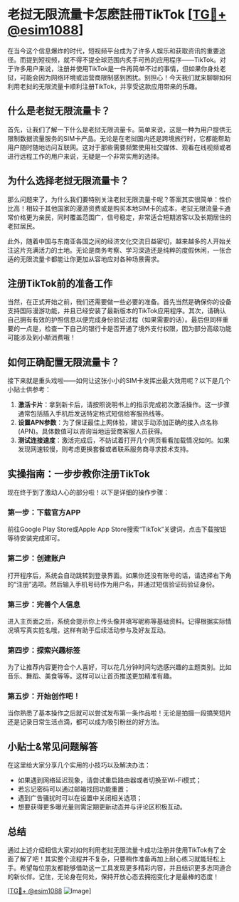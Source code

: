 # 老挝无限流量卡怎麽註冊TikTok [[TG💪+ @esim1088](https://t.me/s/esim1088)]

在当今这个信息爆炸的时代，短视频平台成为了许多人娱乐和获取资讯的重要途径。而提到短视频，就不得不提全球范围内炙手可热的应用程序——TikTok。对于许多用户来说，注册并使用TikTok是一件再简单不过的事情，但如果你身处老挝，可能会因为网络环境或运营商限制感到困扰。别担心！今天我们就来聊聊如何利用老挝的无限流量卡顺利注册TikTok，并享受这款应用带来的乐趣。

## 什么是老挝无限流量卡？

首先，让我们了解一下什么是老挝无限流量卡。简单来说，这是一种为用户提供无限制数据流量服务的SIM卡产品。无论是在老挝国内还是跨境旅行时，它都能帮助用户随时随地访问互联网。这对于那些需要频繁使用社交媒体、观看在线视频或者进行远程工作的用户来说，无疑是一个非常实用的选择。

## 为什么选择老挝无限流量卡？

那么问题来了，为什么我们要特别关注老挝无限流量卡呢？答案其实很简单：性价比高！相较于其他国家的漫游资费或是购买本地SIM卡的成本，老挝无限流量卡通常价格更为亲民，同时覆盖范围广，信号稳定，非常适合短期游客以及长期居住的老挝居民。

此外，随着中国与东南亚各国之间的经济文化交流日益密切，越来越多的人开始关注这片充满活力的土地。无论是商务考察、学习深造还是纯粹的度假休闲，一张合适的无限流量卡都能让你更加从容地应对各种场景需求。

## 注册TikTok前的准备工作

当然，在正式开始之前，我们还需要做一些必要的准备。首先当然是确保你的设备支持国际漫游功能，并且已经安装了最新版本的TikTok应用程序。其次，请确认自己拥有有效的护照信息以便完成身份验证过程（如果需要的话）。最后但同样重要的一点是，检查一下自己的银行卡是否开通了境外支付权限，因为部分高级功能可能涉及到小额消费哦！

## 如何正确配置无限流量卡？

接下来就是重头戏啦——如何让这张小小的SIM卡发挥出最大效用呢？以下是几个小贴士供参考：

1. **激活卡片**：拿到新卡后，请按照说明书上的指示完成初次激活操作。这一步骤通常包括插入手机后发送特定格式短信给客服热线等。
2. **设置APN参数**：为了保证最佳上网体验，建议手动添加正确的接入点名称(APN)。具体数值可以咨询当地运营商客服人员获得。
3. **测试连接速度**：激活完成后，不妨试着打开几个网页看看加载情况如何。如果发现网速较慢，则考虑更换套餐或者联系服务商寻求技术支持。

## 实操指南：一步步教你注册TikTok

现在终于到了激动人心的部分啦！以下是详细的操作步骤：

### 第一步：下载官方APP
前往Google Play Store或Apple App Store搜索“TikTok”关键词，点击下载按钮等待安装完成即可。

### 第二步：创建账户
打开程序后，系统会自动跳转到登录界面。如果你还没有账号的话，请选择右下角的“注册”选项。然后输入手机号码作为用户名，并通过短信验证码验证身份。

### 第三步：完善个人信息
进入主页面之后，系统会提示你上传头像并填写昵称等基础资料。记得根据实际情况填写真实姓名哦，这样有助于后续活动参与及好友互动。

### 第四步：探索兴趣标签
为了让推荐内容更符合个人喜好，可以花几分钟时间勾选感兴趣的主题类别。比如音乐、舞蹈、美食等等。这样可以让首页推送更加精准有趣。

### 第五步：开始创作吧！
当你熟悉了基本操作之后就可以尝试发布第一条作品啦！无论是拍摄一段搞笑短片还是记录日常生活点滴，都可以成为吸引粉丝的好方法。

## 小贴士&常见问题解答

在这里给大家分享几个实用的小技巧以及解决办法：

- 如果遇到网络延迟现象，请尝试重启路由器或者切换至Wi-Fi模式；
- 若忘记密码可以通过邮箱找回功能重置；
- 遇到广告骚扰时可以在设置中关闭相关选项；
- 想要获得更多曝光量则需定期更新动态并与评论区积极互动。

## 总结

通过上述介绍相信大家对如何利用老挝无限流量卡成功注册并使用TikTok有了全面了解了吧！其实整个流程并不复杂，只要稍作准备再加上耐心练习就能轻松上手。希望每位朋友都能够借助这一工具发现更多精彩内容，并且结识更多志同道合的新伙伴。记住，无论身在何处，保持开放心态去拥抱变化才是最棒的态度！

[[TG💪+ @esim1088](https://t.me/s/esim1088) ![Image](https://i.postimg.cc/4NQfJmqS/Snipaste-2025-05-13-00-14-12.png)]